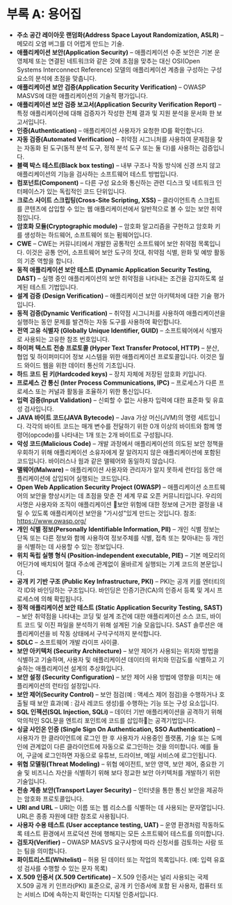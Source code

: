 # 부록 A: 용어집

- **주소 공간 레이아웃 랜덤화(Address Space Layout Randomization, ASLR)** – 메모리 오염 버그를 더 어렵게 만드는 기술.
- **애플리케이션 보안(Application Security)** – 애플리케이션 수준 보안은 기본 운영체제 또는 연결된 네트워크와 같은 것에 초점을 맞추는 대신 OSI(Open Systems Interconnect Reference) 모델의 애플리케이션 계층을 구성하는 구성 요소의 분석에 초점을 맞춥니다.
- **애플리케이션 보안 검증(Application Security Verification)** – OWASP MASVS에 대한 애플리케이션의 기술적 평가입니다.
- **애플리케이션 보안 검증 보고서(Application Security Verification Report)** – 특정 애플리케이션에 대해 검증자가 작성한 전체 결과 및 지원 분석을 문서화 한 보고서입니다.
- **인증(Authentication)** – 애플리케이션 사용자가 요청한 ID를 확인합니다.
- **자동 검증(Automated Verification)** – 취약점 시그니처를 사용하여 문제점을 찾는 자동화 된 도구(동적 분석 도구, 정적 분석 도구 또는 둘 다)를 사용하는 검증입니다.
- **블랙 박스 테스트(Black box testing)** – 내부 구조나 작동 방식에 신경 쓰지 않고 애플리케이션의 기능을 검사하는 소프트웨어 테스트 방법입니다.
- **컴포넌트(Component)** – 다른 구성 요소와 통신하는 관련 디스크 및 네트워크 인터페이스가 있는 독립적인 코드 단위입니다.
- **크로스 사이트 스크립팅(Cross-Site Scripting, XSS)** – 클라이언트측 스크립트를 콘텐츠에 삽입할 수 있는 웹 애플리케이션에서 일반적으로 볼 수 있는 보안 취약점입니다.
- **암호화 모듈(Cryptographic module)** – 암호화 알고리즘을 구현하고 암호화 키를 생성하는 하드웨어, 소프트웨어 또는 펌웨어입니다.
- **CWE** – CWE는 커뮤니티에서 개발한 공통적인 소프트웨어 보안 취약점 목록입니다. 이것은 공통 언어, 소프트웨어 보안 도구의 잣대, 취약점 식별, 완화 및 예방 활동의 기준 역할을 합니다.
- **동적 애플리케이션 보안 테스트 (Dynamic Application Security Testing, DAST)** – 실행 중인 애플리케이션의 보안 취약점을 나타내는 조건을 감지하도록 설계된 테스트 기법입니다.
- **설계 검증 (Design Verification)** – 애플리케이션 보안 아키텍처에 대한 기술 평가입니다.
- **동적 검증(Dynamic Verification)** – 취약점 시그니처를 사용하여 애플리케이션을 실행하는 동안 문제를 발견하는 자동 도구를 사용하여 확인합니다.
- **전역 고유 식별자 (Globally Unique Identifier, GUID)** – 소프트웨어에서 식별자로 사용되는 고유한 참조 번호입니다.
- **하이퍼 텍스트 전송 프로토콜 (Hyper Text Transfer Protocol, HTTP)** – 분산, 협업 및 하이퍼미디어 정보 시스템을 위한 애플리케이션 프로토콜입니다. 이것은 월드 와이드 웹을 위한 데이터 통신의 기초입니다.
- **하드 코드 된 키(Hardcoded keys)** – 장치 자체에 저장된 암호화 키입니다.
- **프로세스 간 통신 (Inter Process Communications, IPC)** – 프로세스가 다른 프로세스 또는 커널과 활동을 조율하기 위한 통신입니다.
- **입력 검증(Input Validation)** – 신뢰할 수 없는 사용자 입력에 대한 표준화 및 유효성 검사입니다.
- **JAVA 바이트 코드(JAVA Bytecode)** – Java 가상 머신(JVM)의 명령 세트입니다. 각각의 바이트 코드는 매개 변수를 전달하기 위한 0개 이상의 바이트와 함께 명령어(opcode)를 나타내는 1개 또는 2개 바이트로 구성됩니다.
- **악성 코드(Malicious Code)** – 개발 과정에서 애플리케이션의 의도된 보안 정책을 우회하기 위해 애플리케이션 소유자에게 잘 알려지지 않은 애플리케이션에 포함된 코드입니다. 바이러스나 웜과 같은 맬웨어와 동일하지 않습니다.
- **맬웨어(Malware)** – 애플리케이션 사용자와 관리자가 알지 못하세 런타임 동안 애플리케이션에 삽입되어 실행되는 코드입니다.
- **Open Web Application Security Project (OWASP)** – 애플리케이션 소프트웨어의 보안을 향상시키는 데 초점을 맞춘 전 세계 무료 오픈 커뮤니티입니다. 우리의 사명은 사용자와 조직이 애플리케이션 보안 위험에 대한 정보에 근거한 결정을 내릴 수 있도록 애플리케이션 보안을 "가시성"있게 만드는 것입니다. 참조: <https://www.owasp.org/>
- **개인 식별 정보(Personally Identifiable Information, PII)** – 개인 식별 정보는 단독 또는 다른 정보와 함께 사용하여 정보주체를 식별, 접촉 또는 찾아내는 등 개인을 식별하는 데 사용할 수 있는 정보입니다.
- **위치 독립 실행 형식 (Position-independent executable, PIE)** – 기본 메모리의 어딘가에 배치되어 절대 주소에 관계없이 올바르게 실행되는 기계 코드의 본문입니다.
- **공개 키 기반 구조 (Public Key Infrastructure, PKI)** – PKI는 공개 키를 엔터티의 각 ID와 바인딩하는 구조입니다. 바인딩은 인증기관(CA)의 인증서 등록 및 게시 프로세스에 의해 확립됩니다.
- **정적 애플리케이션 보안 테스트 (Static Application Security Testing, SAST)** – 보안 취약점을 나타내는 코딩 및 설계 조건에 대한 애플리케이션 소스 코드, 바이트 코드 및 이진 파일을 분석하기 위해 설계된 기술 모음입니다. SAST 솔루션은 애플리케이션을 비 작동 상태에서 구석구석까지 분석합니다.
- **SDLC** – 소프트웨어 개발 라이프 사이클.
- **보안 아키텍처 (Security Architecture)** – 보안 제어가 사용되는 위치와 방법을 식별하고 기술하며, 사용자 및 애플리케이션 데이터의 위치와 민감도를 식별하고 기술하는 애플리케이션 설계의 추상화입니다.
- **보안 설정 (Security Configuration)** – 보안 제어 사용 방법에 영향을 미치는 애플리케이션의 런타임 설정입니다.
- **보안 제어(Security Control)** – 보안 점검(예 : 액세스 제어 점검)을 수행하거나 호출될 때 보안 효과(예 : 감사 레코드 생성)를 수행하는 기능 또는 구성 요소입니다.
- **SQL 인젝션(SQL Injection, SQLi)** – 데이터 기반 애플리케이션을 공격하기 위해 악의적인 SQL문을 엔트리 포인트에 코드를 삽입하는 공격기법입니다.
- **싱글 사인온 인증 (Single Sign On Authentication, SSO Authentication)** – 사용자가 한 클라이언트에 로그인 한 후 사용자가 사용중인 플랫폼, 기술 또는 도메인에 관계없이 다른 클라이언트에 자동으로 로그인하는 것을 의미합니다. 예를 들어, 구글에 로그인하면 자동으로 유튜브, 드라이브, 메일 서비스에 로그인됩니다.
- **위협 모델링(Threat Modeling)** – 위협 에이전트, 보안 영역, 보안 제어, 중요한 기술 및 비즈니스 자산을 식별하기 위해 보다 정교한 보안 아키텍처를 개발하기 위한 기술입니다.
- **전송 계층 보안(Transport Layer Security)** – 인터넷을 통한 통신 보안을 제공하는 암호화 프로토콜입니다.
- **URI and URL** – URI는 이름 또는 웹 리소스를 식별하는 데 사용되는 문자열입니다. URL은 종종 자원에 대한 참조로 사용됩니다.
- **사용자 수용 테스트 (User acceptance testing, UAT)** – 운영 환경처럼 작동하도록 테스트 환경에서 프로덕션 전에 행해지는 모든 소프트웨어 테스트를 의미합니다.
- **검토자(Verifier)** – OWASP MASVS 요구사항에 따라 신청서를 검토하는 사람 또는 팀을 의미합니다.
- **화이트리스트(Whitelist)** – 허용 된 데이터 또는 작업의 목록입니다. (예: 입력 유효성 검사를 수행할 수 있는 문자 목록)
- **X.509 인증서 (X.509 Certificate)** – X.509 인증서는 널리 사용되는 국제 X.509 공개 키 인프라(PKI) 표준으로, 공개 키 인증서에 포함 된 사용자, 컴퓨터 또는 서비스 ID에 속하는지 확인하는 디지털 인증서입니다.
